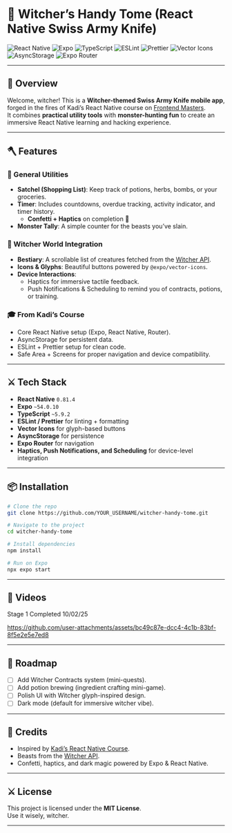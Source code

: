 # 🧙 Witcher’s Handy Tome (React Native Swiss Army Knife)

![React Native](https://img.shields.io/badge/React%20Native-0.81.4-blue?logo=react)
![Expo](https://img.shields.io/badge/Expo-54.0.10-black?logo=expo)
![TypeScript](https://img.shields.io/badge/TypeScript-5.9.2-3178C6?logo=typescript)
![ESLint](https://img.shields.io/badge/ESLint-9.0.0-4B32C3?logo=eslint)
![Prettier](https://img.shields.io/badge/Prettier-3.6.2-F7B93E?logo=prettier)
![Vector Icons](https://img.shields.io/badge/Vector%20Icons-15.0.2-lightgrey)
![AsyncStorage](https://img.shields.io/badge/AsyncStorage-2.2.0-orange)
![Expo Router](https://img.shields.io/badge/Expo%20Router-6.0.8-lightblue)

---

## 📖 Overview

Welcome, witcher! This is a **Witcher-themed Swiss Army Knife mobile app**, forged in the fires of Kadi’s React Native course on [Frontend Masters](https://frontendmasters.com/).  
It combines **practical utility tools** with **monster-hunting fun** to create an immersive React Native learning and hacking experience.

---

## 🪓 Features

### 🧾 General Utilities  
- **Satchel (Shopping List)**: Keep track of potions, herbs, bombs, or your groceries.
- **Timer**: Includes countdowns, overdue tracking, activity indicator, and timer history.  
  - **Confetti + Haptics** on completion 🎉  
- **Monster Tally**: A simple counter for the beasts you’ve slain.

### 🐺 Witcher World Integration  
- **Bestiary**: A scrollable list of creatures fetched from the [Witcher API](https://github.com/diwashrestha/WitcherAPI).  
- **Icons & Glyphs**: Beautiful buttons powered by `@expo/vector-icons`.  
- **Device Interactions**:  
  - Haptics for immersive tactile feedback.  
  - Push Notifications & Scheduling to remind you of contracts, potions, or training.  

### 🎓 From Kadi’s Course  
- Core React Native setup (Expo, React Native, Router).  
- AsyncStorage for persistent data.  
- ESLint + Prettier setup for clean code.  
- Safe Area + Screens for proper navigation and device compatibility.  

---

## ⚔️ Tech Stack

- **React Native** `0.81.4`  
- **Expo** `~54.0.10`  
- **TypeScript** `~5.9.2`  
- **ESLint / Prettier** for linting + formatting  
- **Vector Icons** for glyph-based buttons  
- **AsyncStorage** for persistence  
- **Expo Router** for navigation  
- **Haptics, Push Notifications, and Scheduling** for device-level integration  

---

## 📦 Installation

```bash
# Clone the repo
git clone https://github.com/YOUR_USERNAME/witcher-handy-tome.git

# Navigate to the project
cd witcher-handy-tome

# Install dependencies
npm install

# Run on Expo
npx expo start
```

---

## 🐉 Videos

Stage 1 Completed 10/02/25

https://github.com/user-attachments/assets/bc49c87e-dcc4-4c1b-83bf-8f5e2e5e7ed8

---

## 🧭 Roadmap

- [ ] Add Witcher Contracts system (mini-quests).  
- [ ] Add potion brewing (ingredient crafting mini-game).  
- [ ] Polish UI with Witcher glyph-inspired design.  
- [ ] Dark mode (default for immersive witcher vibe).  

---

## 🧙 Credits

- Inspired by [Kadi’s React Native Course](https://frontendmasters.com/).  
- Beasts from the [Witcher API](https://github.com/diwashrestha/WitcherAPI).  
- Confetti, haptics, and dark magic powered by Expo & React Native.  

---

## ⚔️ License

This project is licensed under the **MIT License**.  
Use it wisely, witcher.

---
